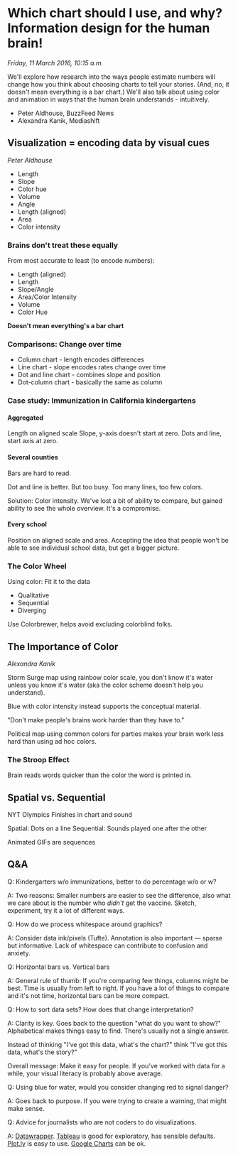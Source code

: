 # Which chart should I use, and why? Information design for the human brain!

*Friday, 11 March 2016, 10:15 a.m.*

We'll explore how research into the ways people estimate numbers will change how you think about choosing charts to tell your stories. (And, no, it doesn't mean everything is a bar chart.) We'll also talk about using color and animation in ways that the human brain understands - intuitively.

* Peter Aldhouse, BuzzFeed News
* Alexandra Kanik, Mediashift

## Visualization = encoding data by visual cues

*Peter Aldhouse*

* Length
* Slope
* Color hue
* Volume
* Angle
* Length (aligned)
* Area
* Color intensity

### Brains don't treat these equally

From most accurate to least (to encode numbers):

* Length (aligned)
* Length
* Slope/Angle
* Area/Color Intensity
* Volume
* Color Hue

**Doesn't mean everything's a bar chart**

### Comparisons: Change over time

* Column chart - length encodes differences
* Line chart - slope encodes rates change over time
* Dot and line chart - combines slope and position
* Dot-column chart - basically the same as column

### Case study: Immunization in California kindergartens

#### Aggregated
Length on aligned scale
Slope, y-axis doesn't start at zero.
Dots and line, start axis at zero.

#### Several counties
Bars are hard to read.

Dot and line is better. But too busy. Too many lines, too few colors.

Solution: Color intensity. We've lost a bit of ability to compare, but gained ability to see the whole overview. It's a compromise.

#### Every school

Position on aligned scale and area. Accepting the idea that people won't be able to see individual school data, but get a bigger picture.

### The Color Wheel

Using color: Fit it to the data

* Qualitative
* Sequential
* Diverging

Use Colorbrewer, helps avoid excluding colorblind folks.

## The Importance of Color

*Alexandra Kanik*

Storm Surge map using rainbow color scale, you don't know it's water unless you know it's water (aka the color scheme doesn't help you understand).

Blue with color intensity instead supports the conceptual material.

"Don't make people's brains work harder than they have to."

Political map using common colors for parties makes your brain work less hard than using ad hoc colors.

### The Stroop Effect

Brain reads words quicker than the color the word is printed in.

## Spatial vs. Sequential

NYT Olympics Finishes in chart and sound

Spatial: Dots on a line
Sequential: Sounds played one after the other

Animated GIFs are sequences

## Q&A

Q: Kindergarters w/o immunizations, better to do percentage w/o or w?

A: Two reasons: Smaller numbers are easier to see the difference, also what we care about is the number who *didn't* get the vaccine. Sketch, experiment, try it a lot of different ways.

Q: How do we process whitespace around graphics?

A: Consider data ink/pixels (Tufte). Annotation is also important — sparse but informative. Lack of whitespace can contribute to confusion and anxiety.

Q: Horizontal bars vs. Vertical bars

A: General rule of thumb: If you're comparing few things, columns might be best. Time is usually from left to right. If you have a lot of things to compare and it's not time, horizontal bars can be more compact.

Q: How to sort data sets? How does that change interpretation?

A: Clarity is key. Goes back to the question "what do you want to show?" Alphabetical makes things easy to find. There's usually not a single answer.

Instead of thinking "I've got this data, what's the chart?" think "I've got this data, what's the story?"

Overall message: Make it easy for people. If you've worked with data for a while, your visual literacy is probably above average.

Q: Using blue for water, would you consider changing red to signal danger?

A: Goes back to purpose. If you were trying to create a warning, that might make sense.

Q: Advice for journalists who are not coders to do visualizations.

A: [Datawrapper](https://datawrapper.de/). [Tableau](http://www.tableau.com/) is good for exploratory, has sensible defaults. [Plot.ly](https://plot.ly/) is easy to use. [Google Charts](https://developers.google.com/chart/) can be ok.